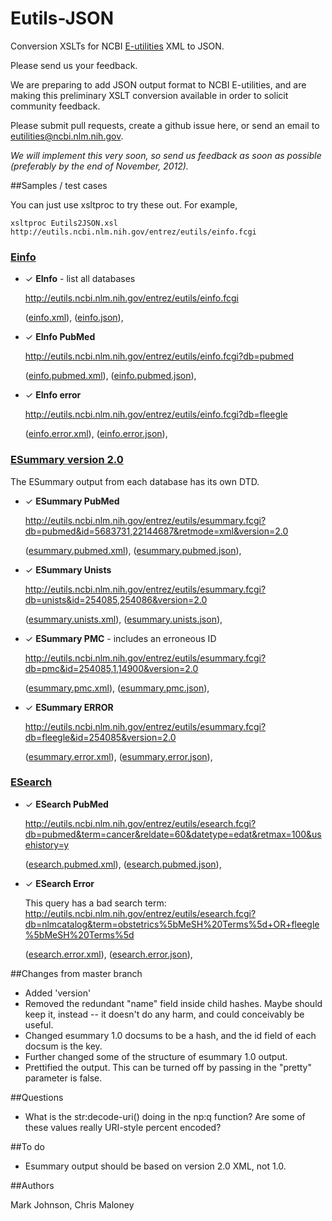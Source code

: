 ﻿Eutils-JSON
===========

Conversion XSLTs for NCBI [E-utilities](http://www.ncbi.nlm.nih.gov/books/NBK25501/) XML to JSON.

Please send us your feedback.

We are preparing to add JSON output format to NCBI E-utilities, and are making
this preliminary XSLT conversion available in order to solicit community feedback.

Please submit pull requests, create a github issue here, or send an email to
[eutilities@ncbi.nlm.nih.gov](mailto:eutilities@ncbi.nlm.nih.gov).

_We will implement this very soon, so send us feedback as soon as possible (preferably
by the end of November, 2012)._


##Samples / test cases

You can just use xsltproc to try these out.  For example,

    xsltproc Eutils2JSON.xsl http://eutils.ncbi.nlm.nih.gov/entrez/eutils/einfo.fcgi

### [Einfo](http://www.ncbi.nlm.nih.gov/books/NBK25499/#chapter4.EInfo)

+ ✓ **EInfo** - list all databases

    http://eutils.ncbi.nlm.nih.gov/entrez/eutils/einfo.fcgi

    ([einfo.xml](klortho/samples/einfo.xml)),
    ([einfo.json](klortho/samples/einfo.json)),

+ ✓ **EInfo PubMed**

    http://eutils.ncbi.nlm.nih.gov/entrez/eutils/einfo.fcgi?db=pubmed

    ([einfo.pubmed.xml](klortho/samples/einfo.pubmed.xml)),
    ([einfo.pubmed.json](klortho/samples/einfo.pubmed.json)),

+ ✓ **EInfo error**

    http://eutils.ncbi.nlm.nih.gov/entrez/eutils/einfo.fcgi?db=fleegle

    ([einfo.error.xml](klortho/samples/einfo.error.xml)),
    ([einfo.error.json](klortho/samples/einfo.error.json)),

### [ESummary version 2.0](http://www.ncbi.nlm.nih.gov/books/NBK25499/#chapter4.ESummary)

The ESummary output from each database has its own DTD.

+ ✓ **ESummary PubMed**

    http://eutils.ncbi.nlm.nih.gov/entrez/eutils/esummary.fcgi?db=pubmed&id=5683731,22144687&retmode=xml&version=2.0

    ([esummary.pubmed.xml](klortho/samples/esummary.pubmed.xml)),
    ([esummary.pubmed.json](klortho/samples/esummary.pubmed.json)),

+ ✓ **ESummary Unists**

    http://eutils.ncbi.nlm.nih.gov/entrez/eutils/esummary.fcgi?db=unists&id=254085,254086&version=2.0

    ([esummary.unists.xml](klortho/samples/esummary.unists.xml)),
    ([esummary.unists.json](klortho/samples/esummary.unists.json)),

+ ✓ **ESummary PMC** - includes an erroneous ID

    http://eutils.ncbi.nlm.nih.gov/entrez/eutils/esummary.fcgi?db=pmc&id=254085,1,14900&version=2.0

    ([esummary.pmc.xml](klortho/samples/esummary.pmc.xml)),
    ([esummary.pmc.json](klortho/samples/esummary.pmc.json)),

+ ✓ **ESummary ERROR**

    http://eutils.ncbi.nlm.nih.gov/entrez/eutils/esummary.fcgi?db=fleegle&id=254085&version=2.0

    ([esummary.error.xml](klortho/samples/esummary.error.xml)),
    ([esummary.error.json](klortho/samples/esummary.error.json)),

### [ESearch](http://www.ncbi.nlm.nih.gov/books/NBK25499/#chapter4.ESearch)

+ ✓ **ESearch PubMed**

    http://eutils.ncbi.nlm.nih.gov/entrez/eutils/esearch.fcgi?db=pubmed&term=cancer&reldate=60&datetype=edat&retmax=100&usehistory=y

    ([esearch.pubmed.xml](klortho/samples/esearch.pubmed.xml)),
    ([esearch.pubmed.json](klortho/samples/esearch.pubmed.json)),

+ ✓ **ESearch Error**

    This query has a bad search term:
    http://eutils.ncbi.nlm.nih.gov/entrez/eutils/esearch.fcgi?db=nlmcatalog&term=obstetrics%5bMeSH%20Terms%5d+OR+fleegle%5bMeSH%20Terms%5d

    ([esearch.error.xml](klortho/samples/esearch.error.xml)),
    ([esearch.error.json](klortho/samples/esearch.error.json)),


##Changes from master branch

* Added 'version'
* Removed the redundant "name" field inside child hashes.  Maybe should keep it,
instead -- it doesn't do any harm, and could conceivably be useful.
* Changed esummary 1.0 docsums to be a hash, and the id field of each docsum is the key.
* Further changed some of the structure of esummary 1.0 output.
* Prettified the output.  This can be turned off by passing in the "pretty" parameter is
false.

##Questions

* What is the str:decode-uri() doing in the np:q function?  Are some of these values
really URI-style percent encoded?

##To do

* Esummary output should be based on version 2.0 XML, not 1.0.

##Authors

Mark Johnson, Chris Maloney